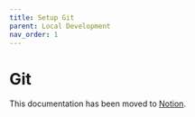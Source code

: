 ```yaml
---
title: Setup Git
parent: Local Development
nav_order: 1
---
```

# Git

This documentation has been moved to [Notion](https://www.notion.so/WPEngine-f2f4830b3bba4fb0808bbb5889b53b2a#ccd8ea34fa1f46208d791ba6926f272e).
